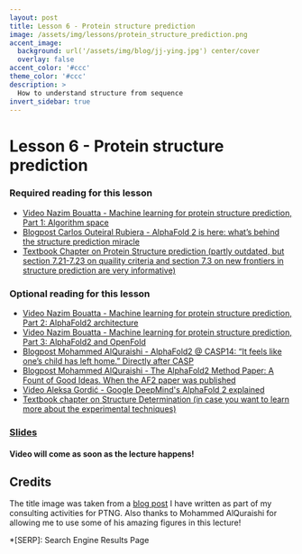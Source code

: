 ```yaml
---
layout: post
title: Lesson 6 - Protein structure prediction
image: /assets/img/lessons/protein_structure_prediction.png
accent_image: 
  background: url('/assets/img/blog/jj-ying.jpg') center/cover
  overlay: false
accent_color: '#ccc'
theme_color: '#ccc'
description: >
  How to understand structure from sequence
invert_sidebar: true
---
```


# Lesson 6 - Protein structure prediction

### Required reading for this lesson

- [Video Nazim Bouatta - Machine learning for protein structure prediction, Part 1: Algorithm space](https://www.youtube.com/watch?v=yqeUH4RsJp8)
- [Blogpost Carlos Outeiral Rubiera - AlphaFold 2 is here: what’s behind the structure prediction miracle](https://www.blopig.com/blog/2021/07/alphafold-2-is-here-whats-behind-the-structure-prediction-miracle/)
- [Textbook Chapter on Protein Structure prediction (partly outdated, but section 7.21-7.23 on quaility criteria and section 7.3 on new frontiers in structure prediction are very informative)](http://arxiv.org/abs/1712.00407)


### Optional reading for this lesson
- [Video Nazim Bouatta - Machine learning for protein structure prediction, Part 2: AlphaFold2 architecture](https://www.youtube.com/watch?v=ri39B0Voujc)
- [Video Nazim Bouatta - Machine learning for protein structure prediction, Part 3: AlphaFold2 and OpenFold](https://www.youtube.com/watch?v=kIkn5DGEJJw)
- [Blogpost Mohammed AlQuraishi - AlphaFold2 @ CASP14: “It feels like one’s child has left home.” Directly after CASP](https://moalquraishi.wordpress.com/2020/12/08/alphafold2-casp14-it-feels-like-ones-child-has-left-home/)
- [Blogpost Mohammed AlQuraishi - The AlphaFold2 Method Paper: A Fount of Good Ideas. When the AF2 paper was published](https://moalquraishi.wordpress.com/2021/07/25/the-alphafold2-method-paper-a-fount-of-good-ideas/)
- [Video Aleksa Gordić - Google DeepMind's AlphaFold 2 explained](https://www.youtube.com/watch?v=HhomSGnP-x8)
- [Textbook chapter on Structure Determination (in case you want to learn more about the experimental techniques)](http://arxiv.org/abs/2108.02706)

### [Slides](/assets/slides/06_Structure_prediction.pdf)

#### Video will come as soon as the lecture happens!

## Credits

The title image was taken from a [blog post](https://www.ptngconsulting.com/blog/machine-learning-for-protein-engineering-here-to-stay) I have written as part of my consulting activities for PTNG. Also thanks to Mohammed AlQuraishi for allowing me to use some of his amazing figures in this lecture!



*[SERP]: Search Engine Results Page
